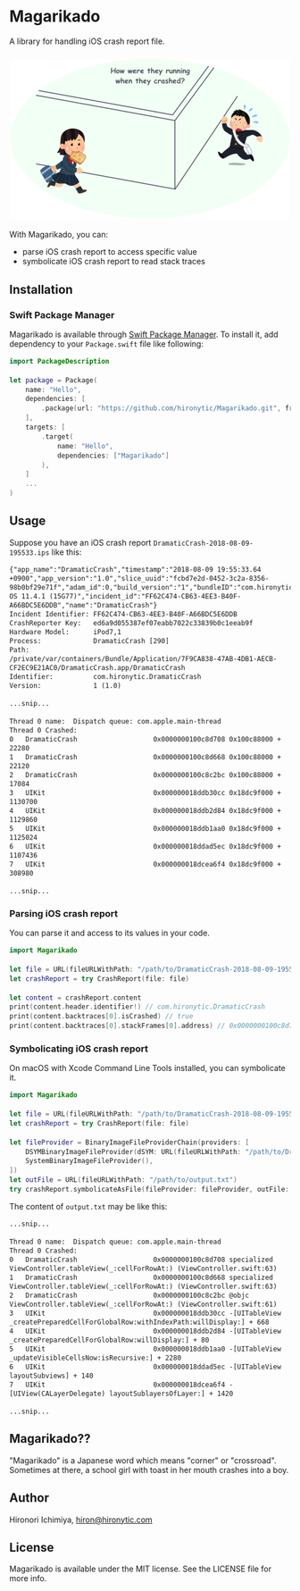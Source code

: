 # Magarikado

A library for handling iOS crash report file.

<h3 align="center">
<img src="crash_at_magarikado.png" width="500">
</h3>

With Magarikado, you can:

- parse iOS crash report to access specific value
- symbolicate iOS crash report to read stack traces

## Installation

### Swift Package Manager

Magarikado is available through [Swift Package Manager](https://swift.org/package-manager/).
To install it, add dependency to your `Package.swift` file like following:

```swift
import PackageDescription

let package = Package(
    name: "Hello",
    dependencies: [
        .package(url: "https://github.com/hironytic/Magarikado.git", from: "0.1.0"),
    ],
    targets: [
        .target(
            name: "Hello",
            dependencies: ["Magarikado"]
        ),
    ]
    ...
)
```

## Usage

Suppose you have an iOS crash report `DramaticCrash-2018-08-09-195533.ips` like this:

```
{"app_name":"DramaticCrash","timestamp":"2018-08-09 19:55:33.64 +0900","app_version":"1.0","slice_uuid":"fcbd7e2d-0452-3c2a-8356-98b0bf29e71f","adam_id":0,"build_version":"1","bundleID":"com.hironytic.DramaticCrash","share_with_app_devs":true,"is_first_party":false,"bug_type":"109","os_version":"iPhone OS 11.4.1 (15G77)","incident_id":"FF62C474-CB63-4EE3-B40F-A66BDC5E6DDB","name":"DramaticCrash"}
Incident Identifier: FF62C474-CB63-4EE3-B40F-A66BDC5E6DDB
CrashReporter Key:   ed6a9d055387ef07eabb7022c33839b0c1eeab9f
Hardware Model:      iPod7,1
Process:             DramaticCrash [290]
Path:                /private/var/containers/Bundle/Application/7F9CA838-47AB-4DB1-AECB-CF2EC9E21AC0/DramaticCrash.app/DramaticCrash
Identifier:          com.hironytic.DramaticCrash
Version:             1 (1.0)

...snip...

Thread 0 name:  Dispatch queue: com.apple.main-thread
Thread 0 Crashed:
0   DramaticCrash                 	0x0000000100c8d708 0x100c88000 + 22280
1   DramaticCrash                 	0x0000000100c8d668 0x100c88000 + 22120
2   DramaticCrash                 	0x0000000100c8c2bc 0x100c88000 + 17084
3   UIKit                         	0x000000018ddb30cc 0x18dc9f000 + 1130700
4   UIKit                         	0x000000018ddb2d84 0x18dc9f000 + 1129860
5   UIKit                         	0x000000018ddb1aa0 0x18dc9f000 + 1125024
6   UIKit                         	0x000000018ddad5ec 0x18dc9f000 + 1107436
7   UIKit                         	0x000000018dcea6f4 0x18dc9f000 + 308980

...snip...
```

### Parsing iOS crash report

You can parse it and access to its values in your code.

```swift
import Magarikado

let file = URL(fileURLWithPath: "/path/to/DramaticCrash-2018-08-09-195533.ips")
let crashReport = try CrashReport(file: file)

let content = crashReport.content
print(content.header.identifier!) // com.hironytic.DramaticCrash
print(content.backtraces[0].isCrashed) // true
print(content.backtraces[0].stackFrames[0].address) // 0x0000000100c8d708
```

### Symbolicating iOS crash report

On macOS with Xcode Command Line Tools installed, you can symbolicate it.

```swift
import Magarikado

let file = URL(fileURLWithPath: "/path/to/DramaticCrash-2018-08-09-195533.ips")
let crashReport = try CrashReport(file: file)

let fileProvider = BinaryImageFileProviderChain(providers: [
    DSYMBinaryImageFileProvider(dSYM: URL(fileURLWithPath: "/path/to/DramaticCrash.app.dSYM")),
    SystemBinaryImageFileProvider(),
])
let outFile = URL(fileURLWithPath: "/path/to/output.txt")
try crashReport.symbolicateAsFile(fileProvider: fileProvider, outFile: outFile)
```

The content of `output.txt` may be like this:

```
...snip...

Thread 0 name:  Dispatch queue: com.apple.main-thread
Thread 0 Crashed:
0   DramaticCrash                 	0x0000000100c8d708 specialized ViewController.tableView(_:cellForRowAt:) (ViewController.swift:63)
1   DramaticCrash                 	0x0000000100c8d668 specialized ViewController.tableView(_:cellForRowAt:) (ViewController.swift:63)
2   DramaticCrash                 	0x0000000100c8c2bc @objc ViewController.tableView(_:cellForRowAt:) (ViewController.swift:61)
3   UIKit                         	0x000000018ddb30cc -[UITableView _createPreparedCellForGlobalRow:withIndexPath:willDisplay:] + 668
4   UIKit                         	0x000000018ddb2d84 -[UITableView _createPreparedCellForGlobalRow:willDisplay:] + 80
5   UIKit                         	0x000000018ddb1aa0 -[UITableView _updateVisibleCellsNow:isRecursive:] + 2280
6   UIKit                         	0x000000018ddad5ec -[UITableView layoutSubviews] + 140
7   UIKit                         	0x000000018dcea6f4 -[UIView(CALayerDelegate) layoutSublayersOfLayer:] + 1420

...snip...
```

## Magarikado??

"Magarikado" is a Japanese word which means "corner" or "crossroad".
Sometimes at there, a school girl with toast in her mouth crashes into a boy.

## Author

Hironori Ichimiya, hiron@hironytic.com

## License

Magarikado is available under the MIT license. See the LICENSE file for more info.

